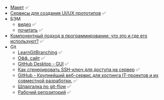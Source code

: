 * [Макет](https://www.figma.com/file/ZF1Awe9cnhJkJXVodVDzDn/Sanis-desctop-verstka-temp-(Copy)?node-id=1%3A5702&t=EfpiR2NRFc03WC2F-0) ✅
* [Сервисы для создания UI/UX прототипов](https://timeweb.com/ru/community/articles/luchshie-analogi-figma-samye-krutye-servisy-dlya-ux-ui-dizaynerov) ✅
* БЭМ
  * [видео](https://www.youtube.com/watch?v=fnfQcs0Y0g8&t=178s) ✅
  * [почитать](https://ru.bem.info/methodology/quick-start/) ✅
* [Компонентный подход в программировании: что это и где его используют?](https://codernet.ru/articles/drugoe/komponentnyij_podxod_v_programmirovanii_chto_eto_i_gde_ego_ispolzuyut/) ✅
* Git
  * [LearnGitBranching](https://learngitbranching.js.org/?locale=ru_RU) ✅
  * [Офф. сайт](https://git-scm.com/) ✅
  * [GitHub Desktop - GUI](https://desktop.github.com/) ✅
  * [Как сгенерировать SSH-ключ для доступа на сервер](https://selectel.ru/blog/tutorials/how-to-generate-ssh/) ✅
  * [GitHub - Крупнейший веб-сервис для хостинга IT-проектов и их совместной разработки.](https://github.com/) ✅
  * [Шпаргалка по git-flow](https://danielkummer.github.io/git-flow-cheatsheet/index.ru_RU.html) ✅
  * [Рабочий репозиторий](https://github.com/sergamers/learn-frontend) ✅

